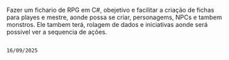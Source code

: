 Fazer um fichario de RPG em C#, obejetivo e facilitar a criação de fichas para playes e mestre, aonde possa se criar, personagems, NPCs e tambem monstros.
Ele tambem terá, rolagem de dados e iniciativas aonde será possivel ver a sequencia de ações.

																																																																									16/09/2025
